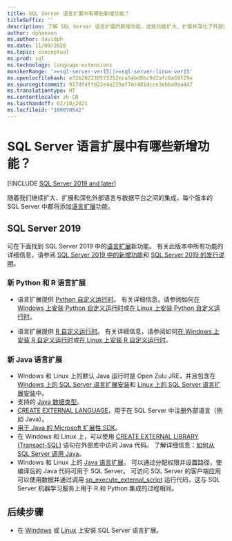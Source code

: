 ```yaml
---
title: SQL Server 语言扩展中有哪些新增功能？
titleSuffix: ''
description: 了解 SQL Server 语言扩展的新增功能，这些功能扩大、扩展并深化了外部语言与数据平台之间的集成。
author: dphansen
ms.author: davidph
ms.date: 11/09/2020
ms.topic: conceptual
ms.prod: sql
ms.technology: language-extensions
monikerRange: '>=sql-server-ver15||>=sql-server-linux-ver15'
ms.openlocfilehash: e72b202230573352eca54bd8bc9d2afc0a58f29e
ms.sourcegitcommit: 917df4ffd22e4a229af7dc481dcce3ebba0aa4d7
ms.translationtype: HT
ms.contentlocale: zh-CN
ms.lasthandoff: 02/10/2021
ms.locfileid: "100070542"
---
```

# <a name="whats-new-in-sql-server-language-extensions"></a>SQL Server 语言扩展中有哪些新增功能？
[!INCLUDE [SQL Server 2019 and later](../includes/applies-to-version/sqlserver2019.md)]

随着我们继续扩大、扩展和深化外部语言与数据平台之间的集成，每个版本的 SQL Server 中都将添加[语言扩展](language-extensions-overview.md)功能。

## <a name="sql-server-2019"></a>SQL Server 2019

可在下面找到 SQL Server 2019 中的[语言扩展](language-extensions-overview.md)新功能。 有关此版本中所有功能的详细信息，请参阅 [SQL Server 2019 中的新增功能](../sql-server/what-s-new-in-sql-server-ver15.md)和 [SQL Server 2019 的发行说明](../sql-server/sql-server-version-15-release-notes.md)。

### <a name="new-python-and-r-language-extensions"></a>新 Python 和 R 语言扩展

- 语言扩展提供 [Python 自定义运行时](../machine-learning/install/custom-runtime-python.md)。 有关详细信息，请参阅如何[在 Windows 上安装 Python 自定义运行时](../machine-learning/install/custom-runtime-python.md?view=sql-server-ver15&preserve-view=true)或[在 Linux 上安装 Python 自定义运行时](../machine-learning/install/custom-runtime-python.md?view=sql-server-linux-ver15&preserve-view=true)。

- 语言扩展提供 [R 自定义运行时](../machine-learning/install/custom-runtime-r.md)。 有关详细信息，请参阅如何[在 Windows 上安装 R 自定义运行时](../machine-learning/install/custom-runtime-r.md?view=sql-server-ver15&preserve-view=true)或[在 Linux 上安装 R 自定义运行时](../machine-learning/install/custom-runtime-r.md?view=sql-server-linux-ver15&preserve-view=true)。

### <a name="new-java-language-extension"></a>新 Java 语言扩展

- Windows 和 Linux 上的默认 Java 运行时是 Open Zulu JRE，并且包含在 [Windows 上的 SQL Server 语言扩展安装](install/windows-java.md)和 [Linux 上的 SQL Server 语言扩展安装](../linux/sql-server-linux-setup-language-extensions-java.md)中。
- 支持的 [Java 数据类型](how-to/java-to-sql-data-types.md)。
- [CREATE EXTERNAL LANGUAGE](../t-sql/statements/create-external-language-transact-sql.md)，用于在 SQL Server 中注册外部语言（例如 Java）。
- [用于 Java 的 Microsoft 扩展性 SDK](how-to/extensibility-sdk-java-sql-server.md)。
- 在 Windows 和 Linux 上，可以使用 [CREATE EXTERNAL LIBRARY (Transact-SQL)](../t-sql/statements/create-external-library-transact-sql.md) 语句在外部库中访问 Java 代码。 了解详细信息：[如何从 SQL Server 调用 Java](how-to/call-java-from-sql.md)。
- Windows 和 Linux 上的 [Java 语言扩展](language-extensions-overview.md)。 可以通过分配权限并设置路径，使编译后的 Java 代码可用于 SQL Server。 可访问 SQL Server 的客户端应用可以使用数据并通过调用 [sp_execute_external_script](../relational-databases/system-stored-procedures/sp-execute-external-script-transact-sql.md) 运行代码，这与 SQL Server 机器学习服务上用于 R 和 Python 集成的过程相同。

## <a name="next-steps"></a>后续步骤

+ 在 [Windows](install/windows-java.md) 或 [Linux](../linux/sql-server-linux-setup-language-extensions-java.md) 上安装 SQL Server 语言扩展。
